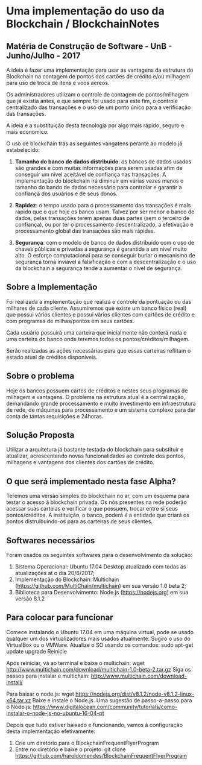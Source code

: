 # Uma implementação do uso da Blockchain /  BlockchainNotes


## Matéria de Construção de Software - UnB - Junho/Julho - 2017

A ideia é fazer uma implementação para usar as vantagens da estrutura do Blockchain na contagem de pontos dos cartões de crédito e/ou milhagem para uso de troca de itens e voos aereos.

Os administradores utilizam o controle de contagem de pontos/milhagem que já existia antes, e que sempre foi usado para este fim, o controle centralizado das transações e o uso de um ponto único para a verificação das transações.

A ideia é a substituição desta tecnologia por algo mais rápido, seguro e mais economico.

O uso de blockchain tras as seguintes vangatens perante ao modelo já estabelecido:

1. **Tamanho do banco de dados distribuido**: os bancos de dados usados são grandes e com muitas informações para serem usadas afim de conseguir um nível aceitável de confiança nas transações. A implementação do blockchain irá diminuir em várias vezes menos o tamanho do bando de dados necessário para controlar e garantir a confiança dos usuários e de seus donos.

2. **Rapidez**: o tempo usado para o processamento das transações é mais rápido que o que hoje os banco usam. Talvez por ser menor o banco de dados, pelas transações terem apenas duas partes (sem o terceiro de confiança), ou por ter o processamento descentralizado, a efetivação e processamento global das transações são mais rápidas.

3. **Segurança**: com o modelo de banco de dados distribuído com o uso de chaves públicas e privadas a segurança é garantida a um nível muito alto. O esforço computacional para se conseguir burlar o mecanismo de segurança torna inviável a falsificação e com a descentralização e o uso da blockchain a segurança tende a aumentar o nível de segurança.


## Sobre a Implementação

Foi realizada a implementação que realiza o controle da pontuação ou das milhares de cada cliente. 
Assumiremos que existe um banco físico (real) que possui vários clientes e possui vários clientes com cartões de crédito e com programas de milhas/pontos em seus cartões.

Cada usuário possuirá uma carteira que inicialmente não conterá nada e uma carteira do banco onde teremos todos os pontos/créditos/milhagem.

Serão realizadas as ações necessárias para que essas carteiras reflitam o estado atual de créditos disponíveis.


## Sobre o problema

Hoje os bancos possuem cartes de créditos e nestes seus programas de milhagem e vantagens.
O problema na estrutura atual é a centralização, demandando grande processamento e muito investimento em infraestrutura de rede, de máquinas para processamento e um sistema complexo para dar conta de tantas requisições e 24horas.


## Solução Proposta

Utilizar a arquitetura já bastante testada do blockchain para substituir e atualizar, acrescentando novas funcionalidades ao controle dos pontos, milhagens e vantagens dos clientes dos cartões de crédito.


## O que será implementado nesta fase Alpha?

Teremos uma versão simples do blockchain no ar, com um esquema para testar o acesso à blockchain privada.
Os nós presentes na rede poderão acessar suas carteias e verificar o que possuem, trocar entre si seus pontos/créditos.
A instituição, o banco, poderá é a entidade que criará os pontos distruibuindo-os para as carteiras de seus clientes.


## Softwares necessários

Foram usados os seguintes softwares para o desenvolvimento da solução:

1. Sistema Operacional: Ubuntu 17.04 Desktop atualizado com todas as atualizações at o dia 20/6/2017;
2. Implementação do Blockchain: Multichain (https://github.com/MultiChain/multichain) em sua versão 1.0 beta 2;
3. Biblioteca para Desenvolvimento: Node.js (https://nodejs.org) em sua versão 8.1.2

## Para colocar para funcionar

Comece instalando o Ubuntu 17.04 em uma máquina virtual, pode se usado qualquer um dos virtualizadores mais usados atualmente.
Sugiro o uso do VirtualBox ou o VMWare.
Atualize o SO usando os comandos: sudo apt-get update upgrade
Reinicie

Após reiniciar, vá ao terminal e baixe o multichain: wget http://www.multichain.com/download/multichain-1.0-beta-2.tar.gz
Siga os passos para instalar e multichain: http://www.multichain.com/download-install/

Para baixar o node.js: wget https://nodejs.org/dist/v8.1.2/node-v8.1.2-linux-x64.tar.xz
Baixe e instale o Node.js. Uma sugestão de passo-a-passo para o Node.js: https://www.digitalocean.com/community/tutorials/como-instalar-o-node-js-no-ubuntu-16-04-pt

Depois que tudo estiver baixado e funcionando, vamos à configuração desta implementação efetivamente:

1. Crie um diretório para o  BlockchainFrequentFlyerProgram
2. Entre no diretório e baixe o projeto: git clone https://github.com/haroldomendes/BlockchainFrequentFlyerProgram

